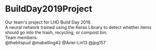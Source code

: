 # BuildDay2019Project
Our team's project for LHD Build Day 2019.<br>
A neural network trained using the Keras Library to detect whether items should go into the trash, recycling, or compost bin.<br>
Team members:<br>
@thebitspud
@mabelling42
@Ariel-Lin13
@jpg157

